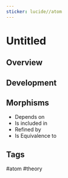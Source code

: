 ```yaml
---
sticker: lucide//atom
---
```

# Untitled
## Overview

## Development

## Morphisms
- Depends on
- Is included in
- Refined by
- Is Equivalence to

## Tags
#atom #theory 
